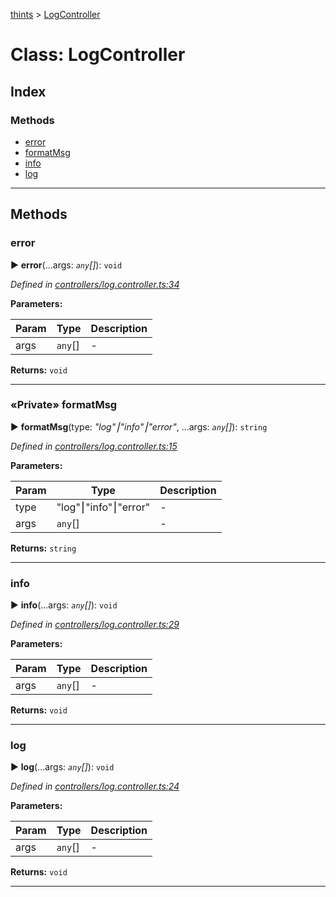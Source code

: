 [thints](../README.md) > [LogController](../classes/logcontroller.md)



# Class: LogController

## Index

### Methods

* [error](logcontroller.md#error)
* [formatMsg](logcontroller.md#formatmsg)
* [info](logcontroller.md#info)
* [log](logcontroller.md#log)



---

## Methods
<a id="error"></a>

###  error

► **error**(...args: *`any`[]*): `void`




*Defined in [controllers/log.controller.ts:34](https://github.com/digitalinfluencers/ThinTS/blob/36b8825/src/controllers/log.controller.ts#L34)*



**Parameters:**

| Param | Type | Description |
| ------ | ------ | ------ |
| args | `any`[]   |  - |





**Returns:** `void`





___

<a id="formatmsg"></a>

### «Private» formatMsg

► **formatMsg**(type: *"log"⎮"info"⎮"error"*, ...args: *`any`[]*): `string`




*Defined in [controllers/log.controller.ts:15](https://github.com/digitalinfluencers/ThinTS/blob/36b8825/src/controllers/log.controller.ts#L15)*



**Parameters:**

| Param | Type | Description |
| ------ | ------ | ------ |
| type | "log"⎮"info"⎮"error"   |  - |
| args | `any`[]   |  - |





**Returns:** `string`





___

<a id="info"></a>

###  info

► **info**(...args: *`any`[]*): `void`




*Defined in [controllers/log.controller.ts:29](https://github.com/digitalinfluencers/ThinTS/blob/36b8825/src/controllers/log.controller.ts#L29)*



**Parameters:**

| Param | Type | Description |
| ------ | ------ | ------ |
| args | `any`[]   |  - |





**Returns:** `void`





___

<a id="log"></a>

###  log

► **log**(...args: *`any`[]*): `void`




*Defined in [controllers/log.controller.ts:24](https://github.com/digitalinfluencers/ThinTS/blob/36b8825/src/controllers/log.controller.ts#L24)*



**Parameters:**

| Param | Type | Description |
| ------ | ------ | ------ |
| args | `any`[]   |  - |





**Returns:** `void`





___


